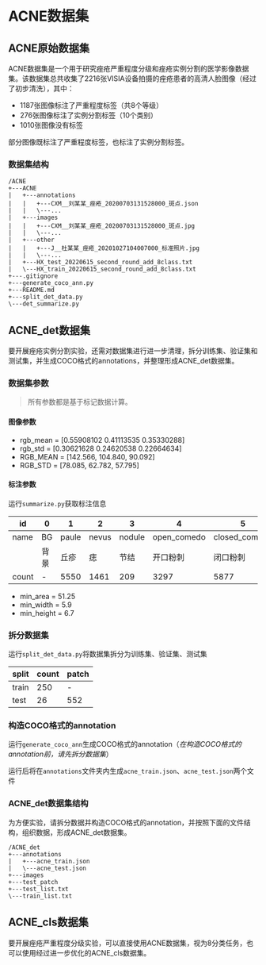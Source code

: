 # ACNE数据集
## ACNE原始数据集
ACNE数据集是一个用于研究痤疮严重程度分级和痤疮实例分割的医学影像数据集。该数据集总共收集了2216张VISIA设备拍摄的痤疮患者的高清人脸图像（经过了初步清洗），其中：
- 1187张图像标注了严重程度标签（共8个等级）
- 276张图像标注了实例分割标签（10个类别）
- 1010张图像没有标签

部分图像既标注了严重程度标签，也标注了实例分割标签。
### 数据集结构
```text
/ACNE
+---ACNE
|   +---annotations
|   |   +---CXM__刘某某_痤疮_20200703131528000_斑点.json
|   |   \---...
|   +---images
|   |   +---CXM__刘某某_痤疮_20200703131528000_斑点.jpg
|   |   \---...
|   +---other
|   |   +---J__杜某某_痤疮_20201027104007000_标准照片.jpg
|   |   \---...
|   +---HX_test_20220615_second_round_add_8class.txt
|   \---HX_train_20220615_second_round_add_8class.txt
+---.gitignore
+---generate_coco_ann.py
+---README.md
+---split_det_data.py
\---det_summarize.py
```
## ACNE_det数据集
要开展痤疮实例分割实验，还需对数据集进行进一步清理，拆分训练集、验证集和测试集，并生成COCO格式的annotations，并整理形成ACNE_det数据集。
### 数据集参数
> 所有参数都是基于标记数据计算。
#### 图像参数
- rgb_mean = [0.55908102 0.41113535 0.35330288]
- rgb_std = [0.30621628 0.24620538 0.22664634]
- RGB_MEAN = [142.566, 104.840, 90.092]
- RGB_STD = [78.085, 62.782, 57.795]
#### 标注参数
运行`summarize.py`获取标注信息

|id|0|1|2|3|4|5|6|7|8|9|10|
|-|-|-|-|-|-|-|-|-|-|-|-|
|name|BG|paule|nevus|nodule|open_comedo|closed_comedo|atrophic_scar|hypertrophic_scar|melasma|pustule|other|
||背景|丘疹|痣|节结|开口粉刺|闭口粉刺|萎缩性瘢痕|肥厚性瘢痕|黄褐斑|脓疱|其它|
|count|-|5550|1461|209|3297|5877|8958|774|3955|1268|428|

- min_area = 51.25
- min_width = 5.9
- min_height = 6.7
### 拆分数据集
运行`split_det_data.py`将数据集拆分为训练集、验证集、测试集

|split|count|patch|
|-|-|-|
|train|250|-|
|test|26|552|
### 构造COCO格式的annotation
运行`generate_coco_ann`生成COCO格式的annotation（*在构造COCO格式的annotation前，请先拆分数据集*）

运行后将在`annotations`文件夹内生成`acne_train.json`、`acne_test.json`两个文件
### ACNE_det数据集结构
为方便实验，请拆分数据并构造COCO格式的annotation，并按照下面的文件结构，组织数据，形成ACNE_det数据集。
```text
/ACNE_det
+---annotations
|   +---acne_train.json
|   \---acne_test.json
+---images
+---test_patch
+---test_list.txt
\---train_list.txt
```
## ACNE_cls数据集
要开展痤疮严重程度分级实验，可以直接使用ACNE数据集，视为8分类任务，也可以使用经过进一步优化的ACNE_cls数据集。
